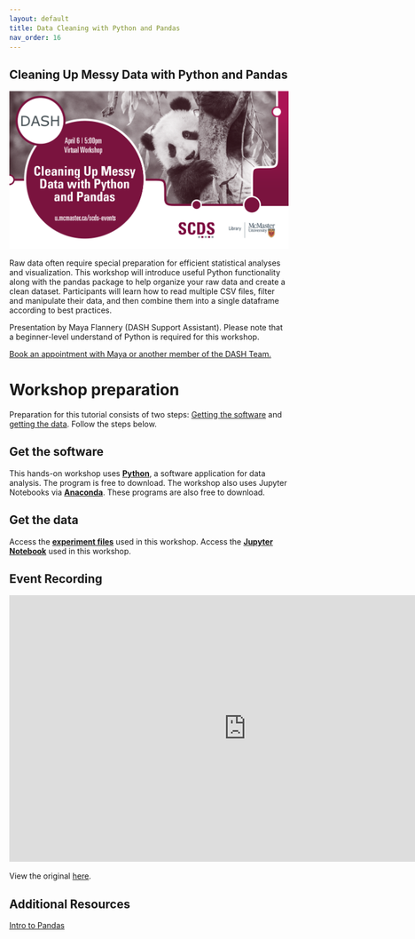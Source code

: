 ```yaml
---
layout: default
title: Data Cleaning with Python and Pandas
nav_order: 16
---
```


## Cleaning Up Messy Data with Python and Pandas

<img src="assets/img/Pandas.png" alt="Workshop Title Slide" width="720">

Raw data often require special preparation for efficient statistical analyses and visualization. This workshop will introduce useful Python functionality along with the pandas package to help organize your raw data and create a clean dataset. Participants will learn how to read multiple CSV files, filter and manipulate their data, and then combine them into a single dataframe according to best practices. 

Presentation by Maya Flannery (DASH Support Assistant). Please note that a beginner-level understand of Python is required for this workshop. 

[Book an appointment with Maya or another member of the DASH Team.](https://library.mcmaster.ca/services/dash)

# Workshop preparation 

Preparation for this tutorial consists of two steps: [Getting the software](#get-the-software) and [getting the data](#get-the-data). Follow the steps below. 

## Get the software
This hands-on workshop uses [**Python**](https://www.python.org/downloads/), a software application for data analysis. The program is free to download.
The workshop also uses Jupyter Notebooks via [**Anaconda**](https://www.anaconda.com/). These programs are also free to download.

## Get the data
Access the [**experiment files**](https://mcmasteru365-my.sharepoint.com/:u:/g/personal/littvs_mcmaster_ca/EbEdBfmCfmJKi-K1iHFm0kUBPR8Te_5yeQ7czQWq2XxHlA?e=2FuXDc) used in this workshop. Access the [**Jupyter Notebook**](https://raw.githubusercontent.com/scds/dash-webinars/main/workshop-pandas.ipynb) used in this workshop.

## Event Recording

<iframe height="480" width="853" allowfullscreen frameborder=0 src="https://echo360.ca/media/a6890e05-3c38-4371-aafa-5b8328699704/public"></iframe>

View the original [here](https://echo360.ca/media/a6890e05-3c38-4371-aafa-5b8328699704/public). 

## Additional Resources

[Intro to Pandas](https://pandas.pydata.org/pandas-docs/stable/getting_started/index.html#intro-to-pandas) 
